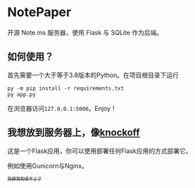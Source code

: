 # NotePaper
开源 Note.ms 服务器，使用 Flask 与 SQLite 作为后端。

## 如何使用？
首先需要一个大于等于3.8版本的Python。在项目根目录下运行
```
py -m pip install -r requirements.txt
py app.py
```
在浏览器访问`127.0.0.1:5000`。Enjoy！

## 我想放到服务器上，像[knockoff](https://knockoff.ect.fyi/)
这是一个Flask应用，你可以使用部署任何Flask应用的方式部署它。

例如使用Gunicorn与Nginx。

<sup><sub>~~我想我和纸干上了~~</sub></sup>
